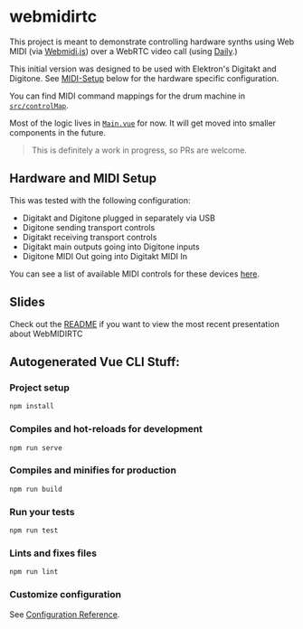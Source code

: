 # webmidirtc

This project is meant to demonstrate controlling hardware synths using Web MIDI (via [Webmidi.js](https://github.com/djipco/webmidi)) over a WebRTC video call (using [Daily](https://daily.co).)

This initial version was designed to be used with Elektron's Digitakt and Digitone. See [MIDI-Setup](#hardware-and-midi-setup) below for the hardware specific configuration. 

You can find MIDI command mappings for the drum machine in [`src/controlMap`](src/controlMap). 

Most of the logic lives in [`Main.vue`](src/components/Main.vue) for now. It will get moved into smaller components in the future. 

> This is definitely a work in progress, so PRs are welcome. 

## Hardware and MIDI Setup 

This was tested with the following configuration: 

- Digitakt and Digitone plugged in separately via USB 
- Digitone sending transport controls 
- Digitakt receiving transport controls
- Digitakt main outputs going into Digitone inputs 
- Digitone MIDI Out going into Digitakt MIDI In 

You can see a list of available MIDI controls for these devices [here](https://midi.user.camp/d/elektron/).

## Slides

Check out the [README](slides/README.md) if you want to view the most recent presentation about WebMIDIRTC  


## Autogenerated Vue CLI Stuff: 

### Project setup
```
npm install
```

### Compiles and hot-reloads for development
```
npm run serve
```

### Compiles and minifies for production
```
npm run build
```

### Run your tests
```
npm run test
```

### Lints and fixes files
```
npm run lint
```

### Customize configuration
See [Configuration Reference](https://cli.vuejs.org/config/).
